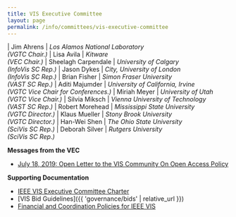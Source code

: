 ```yaml
---
title: VIS Executive Committee
layout: page
permalink: /info/committees/vis-executive-committee
---
```


| Jim Ahrens | *Los Alamos National Laboratory<br>(VGTC Chair.)*
| Lisa Avila | *Kitware<br>(VEC Chair.)*
| Sheelagh Carpendale | *University of Calgary<br>(InfoVis SC Rep.)*
| Jason Dykes | *City, University of London<br>(InfoVis SC Rep.)*
| Brian Fisher | *Simon Fraser University<br>(VAST SC Rep.)*
| Aditi Majumder | *University of California, Irvine<br>(VGTC Vice Chair for Conferences.)*
| Miriah Meyer | *University of Utah<br>(VGTC Vice Chair.)*
| Silvia Miksch | *Vienna University of Technology<br>(VAST SC Rep.)*
| Robert Morehead | *Mississippi State University<br>(VGTC Director.)*
| Klaus Mueller | *Stony Brook University<br>(VGTC Director.)*
| Han-Wei Shen | *The Ohio State University<br>(SciVis SC Rep.)*
| Deborah Silver | *Rutgers University<br>(SciVis SC Rep.)*

**Messages from the VEC**
* [July 18, 2019: Open Letter to the VIS Community On Open Access Policy](https://drive.google.com/open?id=1-9bwz78kXLyOZEQhnvbvT8DnAUlJbkBQ)

**Supporting Documentation**

* [IEEE VIS Executive Committee Charter](/attachments/vec_charter_150310.pdf)
* [VIS Bid Guidelines]({{ 'governance/bids' | relative_url }})
* [Financial and Coordination Policies for IEEE VIS](http://ieeevis.org/governance/coordination)
